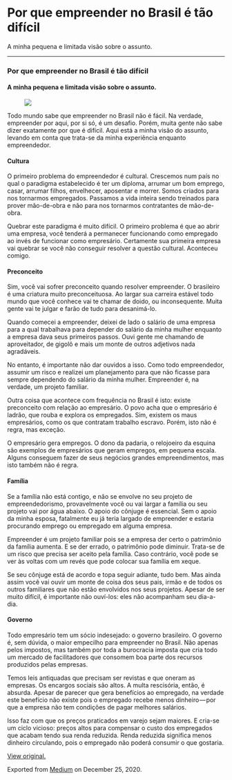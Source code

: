 Por que empreender no Brasil é tão difícil
==========================================

A minha pequena e limitada visão sobre o assunto.

------------------------------------------------------------------------

### Por que empreender no Brasil é tão difícil

#### A minha pequena e limitada visão sobre o assunto.

<figure>
<img src="https://cdn-images-1.medium.com/max/800/1*JUQp1YmDkfqqlaZ4zcyhnw.jpeg" class="graf-image" />
</figure>Todo mundo sabe que empreender no Brasil não é fácil. Na
verdade, empreender por aqui, por si só, é um desafio. Porém, muita
gente não sabe dizer exatamente por que é difícil. Aqui está a minha
visão do assunto, levando em conta que trata-se da minha experiência
enquanto empreendedor.

#### Cultura

O primeiro problema do empreendedor é cultural. Crescemos num país no
qual o paradigma estabelecido é ter um diploma, arrumar um bom emprego,
casar, arrumar filhos, envelhecer, aposentar e morrer. Somos criados
para nos tornarmos empregados. Passamos a vida inteira sendo treinados
para prover mão-de-obra e não para nos tornarmos contratantes de
mão-de-obra. 

Quebrar este paradigma é muito difícil. O primeiro problema é que ao
abrir uma empresa, você tenderá a permanecer funcionando como empregado
ao invés de funcionar como empresário. Certamente sua primeira empresa
vai quebrar se você não conseguir resolver a questão cultural. Aconteceu
comigo. 

#### Preconceito

Sim, você vai sofrer preconceito quando resolver empreender. O
brasileiro é uma criatura muito preconceituosa. Ao largar sua carreira
estável todo mundo que você conhece vai te chamar de doido, ou
inconsequente. Muita gente vai te julgar e farão de tudo para
desanimá-lo.

Quando comecei a empreender, deixei de lado o salário de uma empresa
para a qual trabalhava para depender do salário da minha mulher enquanto
a empresa dava seus primeiros passos. Ouvi gente me chamando de
aproveitador, de gigolô e mais um monte de outros adjetivos nada
agradáveis.

No entanto, é importante não dar ouvidos a isso. Como todo empreendedor,
assumir um risco e realizei um planejamento para que não ficasse para
sempre dependendo do salário da minha mulher. Empreender é, na verdade,
um projeto familiar. 

Outra coisa que acontece com frequência no Brasil é isto: existe
preconceito com relação ao empresário. O povo acha que o empresário é
ladrão, que rouba e explora os empregados. Sim, existem os maus
empresários, como os que contratam trabalho escravo. Porém, isto não é
regra, mas exceção.

O empresário gera empregos. O dono da padaria, o relojoeiro da esquina
são exemplos de empresários que geram empregos, em pequena escala.
Alguns conseguem fazer de seus negócios grandes empreendimentos, mas
isto também não é regra.

#### Família

Se a família não está contigo, e não se envolve no seu projeto de
empreendedorismo, provavelmente você ou vai largar a família ou seu
projeto vai por água abaixo. O apoio do cônjuge é essencial. Sem o apoio
da minha esposa, fatalmente eu já teria largado de empreender e estaria
procurando emprego ou empregado em alguma empresa. 

Empreender é um projeto familiar pois se a empresa der certo o
patrimônio da família aumenta. E se der errado, o patrimônio pode
diminuir. Trata-se de um risco que precisa ser aceito pela família. Caso
contrário, você pode se ver às voltas com um revés que pode colocar sua
família em xeque.

Se seu cônjuge está de acordo e topa seguir adiante, tudo bem. Mas ainda
assim você vai ouvir um monte de coisa dos seus pais, irmão e de todos
os outros familiares que não estão envolvidos nos seus projetos. Apesar
de ser muito difícil, é importante não ouví-los: eles não acompanham seu
dia-a-dia. 

#### Governo

Todo empresário tem um sócio indesejado: o governo brasileiro. O governo
é, sem dúvida, o maior empecilho para empreender no Brasil. Não apenas
pelos impostos, mas também por toda a burocracia imposta que cria todo
um mercado de facilitadores que consomem boa parte dos recursos
produzidos pelas empresas.

Temos leis antiquadas que precisam ser revistas e que oneram as
empresas. Os encargos sociais são altos. A multa rescisória, então, é
absurda. Apesar de parecer que gera benefícios ao empregado, na verdade
este benefício não existe pois o empregado recebe menos dinheiro — por
que a empresa não tem condições de pagar melhores salários. 

Isso faz com que os preços praticados em varejo sejam maiores. E cria-se
um ciclo vicioso: preços altos para compensar o custo dos empregados que
acabam tendo sua renda reduzida. Renda reduzida significa menos dinheiro
circulando, pois o empregado não poderá consumir o que gostaria.

[View original.](https://medium.com/p/3c7927a680c3)

Exported from [Medium](https://medium.com) on December 25, 2020.
